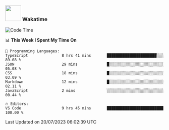 ### <img src="https://media.giphy.com/media/VgCDAzcKvsR6OM0uWg/giphy.gif" width="50"> Wakatime

  <!--START_SECTION:waka-->
![Code Time](http://img.shields.io/badge/Code%20Time-1%2C425%20hrs%202%20mins-blue)

📊 **This Week I Spent My Time On** 

```text
💬 Programming Languages: 
TypeScript               8 hrs 41 mins       ██████████████████████░░░   89.08 % 
JSON                     29 mins             █░░░░░░░░░░░░░░░░░░░░░░░░   05.08 % 
CSS                      18 mins             █░░░░░░░░░░░░░░░░░░░░░░░░   03.09 % 
Markdown                 12 mins             █░░░░░░░░░░░░░░░░░░░░░░░░   02.11 % 
JavaScript               2 mins              ░░░░░░░░░░░░░░░░░░░░░░░░░   00.44 % 

🔥 Editors: 
VS Code                  9 hrs 45 mins       █████████████████████████   100.00 % 
```


 Last Updated on 20/07/2023 06:02:39 UTC
<!--END_SECTION:waka-->
